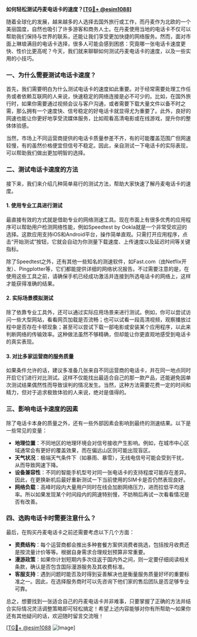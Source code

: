 **如何轻松测试丹麦电话卡的速度？[[TG💪+ @esim1088](https://t.me/s/esim1088)]**

随着全球化的发展，越来越多的人选择去国外旅行或工作，而丹麦作为北欧的一个美丽国度，自然也吸引了许多游客和商务人士。在丹麦使用当地的电话卡不仅可以帮助我们保持与世界的联系，还能让我们享受更加快捷的网络服务。然而，面对市面上琳琅满目的电话卡选择，很多人可能会感到困惑：究竟哪一张电话卡速度更快、性价比更高呢？今天，我们就来聊聊如何测试丹麦电话卡的速度，以及一些实用的小技巧。

### 一、为什么需要测试电话卡速度？

首先，我们需要明白为什么测试电话卡的速度如此重要。对于经常需要处理工作任务或者依赖互联网的人来说，快速稳定的网络连接是必不可少的。比如，在国外旅行时，如果你需要通过视频会议与客户沟通，或者需要下载大量文件以备不时之需，那么拥有一个速度快、信号稳定的好电话卡就显得尤为重要了。此外，良好的网速也能让你更好地享受流媒体服务，比如观看高清电影或在线游戏，提升你的整体体验感。

当然，市场上不同运营商提供的电话卡质量参差不齐，有的可能覆盖范围广但网速较慢，有的虽然价格便宜但信号不稳定。因此，亲自测试一下电话卡的实际表现，可以帮助我们做出更加明智的选择。

### 二、测试电话卡速度的方法

接下来，我们来介绍几种简单易行的测试方法，帮助大家快速了解丹麦电话卡的速度。

#### 1. 使用专业工具进行测试

最直接有效的方式就是借助专业的网络测速工具。现在市面上有很多优秀的应用程序可以帮助用户检测网络性能，例如Speedtest by Ookla就是一个非常受欢迎的选择。这款应用支持iOS和Android平台，操作简单直观。只需打开应用程序，点击“开始测试”按钮，它就会自动为你测量下载速度、上传速度以及延迟时间等关键指标。

除了Speedtest之外，还有其他一些知名的测速软件，如Fast.com（由Netflix开发）、Pingplotter等，它们都能提供详细的网络状况报告。不过需要注意的是，在使用这些工具之前，请确保手机已经成功激活并连接到所选电话卡的网络上，这样才能获得准确的结果。

#### 2. 实际场景模拟测试

除了依靠专业工具外，还可以通过实际应用场景来进行测试。例如，你可以尝试访问一些大型网站，看看网页加载是否流畅；也可以试看一段高清视频，观察播放过程中是否存在卡顿现象；甚至可以尝试下载一部电影或安装某个应用程序，以此来判断网络的传输效率。这种做法虽然不够精确，但却能让你更直观地感受到电话卡的真实表现。

#### 3. 对比多家运营商的服务质量

如果条件允许的话，建议多准备几张来自不同运营商的电话卡，并在同一地点同时开启它们进行对比测试。这样不仅能找出最适合自己的那一款产品，还能避免因单次测试结果偶然性而导致误判的情况发生。当然，这种方法需要花费一定的时间和精力，但对于追求极致体验的人来说，绝对是值得的。

### 三、影响电话卡速度的因素

除了电话卡本身的质量之外，还有一些外部因素会影响到最终的测速结果。以下是一些常见的变量：

- **地理位置**：不同地区的地理环境会对信号接收产生影响。例如，在城市中心区域通常会有更好的覆盖效果，而在偏远山区则可能出现盲区。
- **天气状况**：极端天气条件下（如暴雨、暴雪），无线电信号可能会受到干扰，从而导致网速下降。
- **设备兼容性**：不同的智能手机型号对同一张电话卡的支持程度可能存在差异。因此，在更换新机后最好重新测试一下当前使用的SIM卡是否仍然表现良好。
- **网络负载**：高峰时段内大量用户同时在线会加剧网络压力，进而拉低平均速率。所以如果发现某个时间段内的网速特别慢，不妨稍后再试一次看看情况是否有改善。

### 四、选购电话卡时需要注意什么？

最后，在购买丹麦电话卡之前还需要考虑以下几个方面：

- **资费结构**：每个运营商都会推出多种套餐方案供消费者挑选，包括按月收费还是按流量计价等等。根据自身需求合理规划预算非常重要。
- **漫游政策**：如果你计划短期内多次往返于国内外之间，则一定要仔细阅读相关条款，确认是否包含国际漫游服务及其收费标准。
- **客服支持**：遇到问题时能否及时得到妥善解决也是衡量服务质量好坏的重要标准之一。因此，在选择服务商时可以先咨询下他们家的售后团队是否足够专业可靠。

总之，想要找到一张适合自己的丹麦电话卡并非难事，只要掌握了正确的方法并结合实际情况灵活调整策略即可轻松搞定！希望上述内容能够对你有所帮助～如果你还有其他疑问的话，欢迎随时留言交流哦！

[[TG💪+ @esim1088](https://t.me/s/esim1088) ![Image](https://i.postimg.cc/4NQfJmqS/Snipaste-2025-05-13-00-14-12.png)]